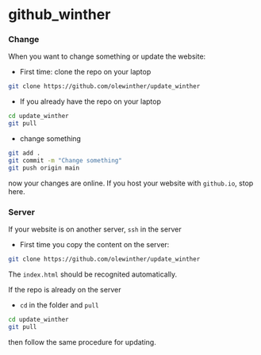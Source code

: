 # github_winther


### Change
When you want to change something or update the website:

* First time: clone the repo on your laptop

```bash
git clone https://github.com/olewinther/update_winther
```

* If you already have the repo on your laptop

```bash
cd update_winther
git pull
````

* change something

```bash
git add .
git commit -m "Change something"
git push origin main
```

now your changes are online. If you host your website with `github.io`, stop here.

### Server

If your website is on another server, `ssh` in the server

* First time you copy the content on the server:

```bash
git clone https://github.com/olewinther/update_winther
```

The `index.html` should be recognited automatically.


If the repo is already on the server
* `cd` in the folder and `pull`

```bash
cd update_winther
git pull
```

then follow the same procedure for updating.
